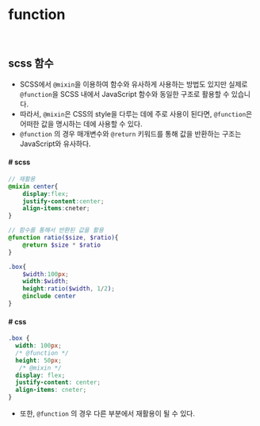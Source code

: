 # function

<br/>

## scss 함수

- SCSS에서 `@mixin`을 이용하여 함수와 유사하게 사용하는 방법도 있지만 실제로 `@function`을 SCSS 내에서 JavaScript 함수와 동일한 구조로 활용할 수 있습니다.
- 따라서, `@mixin`은 CSS의 style을 다루는 데에 주로 사용이 된다면, `@function`은 어떠한 값을 명시하는 데에 사용할 수 있다.
- `@function` 의 경우 매개변수와 `@return` 키워드를 통해 값을 반환하는 구조는 JavaScript와 유사하다.

#### # scss

```scss
// 재활용
@mixin center{
    display:flex;
    justify-content:center;
    align-items:cneter;
}

// 함수를 통해서 반환된 값을 활용
@function ratio($size, $ratio){
    @return $size * $ratio
}

.box{
    $width:100px;
    width:$width;
    height:ratio($width, 1/2);
    @include center
}
```

#### # css

```css
.box {
  width: 100px;
  /* @function */
  height: 50px; 
   /* @mixin */
  display: flex;
  justify-content: center;
  align-items: cneter;
}
```

- 또한, `@function` 의 경우 다른 부분에서 재활용이 될 수 있다.